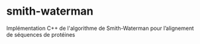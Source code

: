 # smith-waterman
Implémentation C++ de l'algorithme de Smith-Waterman pour l’alignement de séquences de protéines
